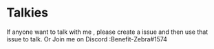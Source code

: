 # Talkies
If anyone want to talk with me , please create a issue and then use that issue to talk.
Or Join me on Discord :Benefit-Zebra#1574
